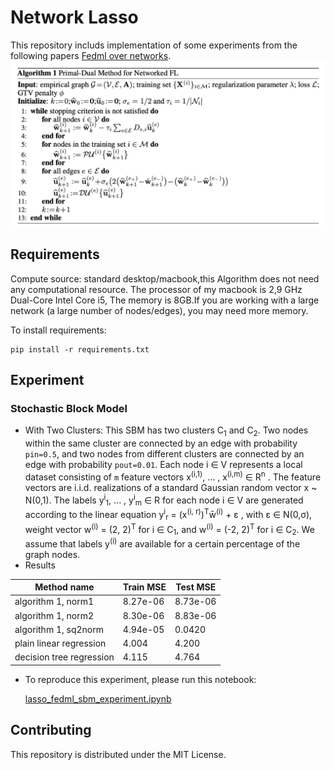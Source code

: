 # Network Lasso

This repository includs implementation of some experiments from the following papers [Fedml over networks](https://arxiv.org/pdf/1705.10467.pdf). 
![alt text](algorithm1.png)

## Requirements
Compute source: standard desktop/macbook,this Algorithm does not need any computational resource. The processor of my macbook is 2,9 GHz Dual-Core Intel Core i5, The memory is 8GB.If you are working with a large network (a large number of nodes/edges), you may need more memory.

To install requirements:

```setup
pip install -r requirements.txt
```


## Experiment

### Stochastic Block Model

* With Two Clusters: This SBM has two clusters C<sub>1</sub> and C<sub>2</sub>.
Two nodes within the same cluster are connected by an edge with probability `pin=0.5`, 
and two nodes from different clusters are connected by an edge with probability `pout=0.01`. 
Each node i &in; V represents a local dataset consisting of 
`m` feature vectors 
x<sup>(i,1)</sup>, ... , x<sup>(i,m)</sup> &in; R<sup>n</sup> . 
The feature vectors are i.i.d. realizations of a standard Gaussian random vector x ~ N(0,1).
The labels y<sup>i</sup><sub>1</sub>, ... , y<sup>i</sup><sub>m</sub> &in; R for each node i &in; V
are generated according to the linear equation y<sup>i</sup><sub>r</sub> = (x<sup>(i, r)</sup>)<sup>T</sup>w&#772;<sup>(i)</sup> +  &epsilon; , 
with &epsilon; &in; N(0,&sigma;), weight vector w<sup>(i)</sup> = (2, 2)<sup>T</sup>
for i &in; C<sub>1</sub>, and w<sup>(i)</sup> = (-2, 2)<sup>T</sup> for i &in; C<sub>2</sub>.
We assume that labels y<sup>(i)</sup> are available for a certain percentage of the graph nodes.
* Results

| Method name                    |  Train MSE      |  Test MSE      |
| ------------------             |---------------- | -------------- |
| algorithm 1, norm1             |    8.27e-06     |     8.73e-06   |
| algorithm 1, norm2             |    8.30e-06     |     8.83e-06   |
| algorithm 1, sq2norm           |    4.94e-05     |     0.0420     |
| plain linear regression        |    4.004        |     4.200      |
| decision tree regression       |    4.115        |     4.764      |


* To reproduce this experiment, please run this notebook:

   [lasso_fedml_sbm_experiment.ipynb](https://version.aalto.fi/gitlab/tiany4/locclusnlassoexperiments/-/blob/master/lasso_fedml_sbm_experiment.ipynb)



## Contributing
This repository is distributed under the MIT License.

